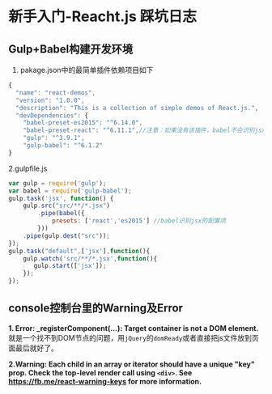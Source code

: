 # 新手入门-Reacht.js 踩坑日志

## Gulp+Babel构建开发环境
1. pakage.json中的最简单插件依赖项目如下
```js
{
  "name": "react-demos",
  "version": "1.0.0",
  "description": "This is a collection of simple demos of React.js.",
  "devDependencies": {
    "babel-preset-es2015": "^6.14.0",
    "babel-preset-react": "^6.11.1",//注意：如果没有该插件，babel不会识别jsx语法
    "gulp": "^3.9.1",
    "gulp-babel": "^6.1.2"
}
```
2.gulpfile.js
```js
var gulp = require('gulp');
var babel = require('gulp-babel');
gulp.task('jsx', function() {
    gulp.src("src/**/*.jsx")
        .pipe(babel({
            presets: ['react','es2015'] //babel识别jsx的配置项
        }))
    .pipe(gulp.dest("src"));
});
gulp.task("default",['jsx'],function(){
    gulp.watch('src/**/*.jsx',function(){
       gulp.start(['jsx']);
    });
});
```


## console控制台里的Warning及Error

<b>1. Error: _registerComponent(...): Target container is not a DOM element.</b>
就是一个找不到DOM节点的问题，用`jQuery`的`domReady`或者直接把js文件放到页面最后就好了。

<b>2.Warning: Each child in an array or iterator should have a unique "key" prop. Check the top-level render call using `<div>`. See https://fb.me/react-warning-keys for more information.</b>
